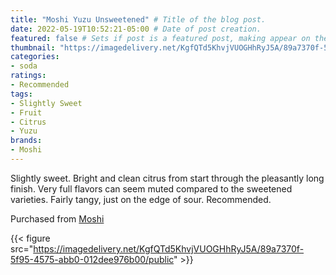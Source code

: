 ```yaml
---
title: "Moshi Yuzu Unsweetened" # Title of the blog post.
date: 2022-05-19T10:52:21-05:00 # Date of post creation.
featured: false # Sets if post is a featured post, making appear on the home page side bar.
thumbnail: "https://imagedelivery.net/KgfQTd5KhvjVUOGHhRyJ5A/89a7370f-5f95-4575-abb0-012dee976b00/thumb"
categories:
- soda
ratings:
- Recommended
tags:
- Slightly Sweet
- Fruit
- Citrus
- Yuzu
brands:
- Moshi
---
```


Slightly sweet. Bright and clean citrus from start through the pleasantly long finish. Very full flavors can seem muted compared to the sweetened varieties. Fairly tangy, just on the edge of sour. Recommended.

Purchased from [Moshi](https://www.drinkmoshi.com)

{{< figure src="https://imagedelivery.net/KgfQTd5KhvjVUOGHhRyJ5A/89a7370f-5f95-4575-abb0-012dee976b00/public" >}}
